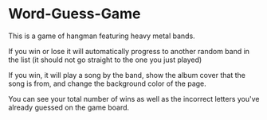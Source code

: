 # Word-Guess-Game
This is a game of hangman featuring heavy metal bands.

If you win or lose it will automatically progress to another random band in the list (it should not go straight to the one you just played)

If you win, it will play a song by the band, show the album cover that the song is from, and change the background color of the page.

You can see your total number of wins as well as the incorrect letters you've already guessed on the game board.